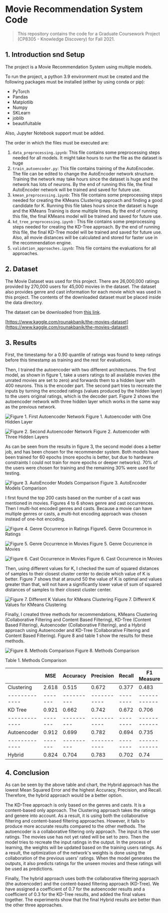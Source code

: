 # Movie Recommendation System Code

> This repository contains the code for a Graduate Coursework Project (CP8305 - Knowledge Discovery) for Fall 2021.
## 1. Introduction snd Setup
The project is a Movie Recommendation System using multiple models.

To run the project, a python 3.9 environment must be created and the following packages must be installed (either by using conda or pip):
- PyTorch
- Pandas
- Matplotlib
- Numpy
- SKLearn
- joblib
- beautifultable

Also, Jupyter Notebook support must be added.

The order in which the files must be executed are:
1. `data_preprocessing.ipynb`: This file contains some preprocessing steps needed for all models. It might take hours to run the file as the dataset is huge
2. `train_autoencoder.py`: This file contains training of the AutoEncoder. The file can be edited to change the AutoEncoder network structure. Training the network may take hours since the dataset is huge and the network has lots of neurons. By the end of running this file, the final AutoEncoder network will be trained and saved for future use.
3. `kmean_preprocessing.ipynb`: This file contains some preprocessing steps needed for creating the KMeans Clustering approach and finding a good candidate for K. Running this file takes hours since the dataset is huge and the KMeans Training is done multiple times. By the end of running this file, the final KMeans model will be trained and saved for future use.
4. `kd_tree_preprocessing.ipynb` : This file contains some preprocessing steps needed for creating the KD-Tree approach. By the end of running this file, the final KD-Tree model will be trained and saved for future use. Also, all movie distances will be calculated and stored for faster use in the recommendation engine.
5. `validation_approaches.ipynb`: This file contains the evaluations for all approaches.

## 2. Dataset
The Movie Dataset was used for this project. There are 26,000,000 ratings provided by 270,000 users for 45,000 movies in the dataset. The dataset also provides genre and cast information for each movie which was used in this project. The contents of the downloaded dataset must be placed inside the data directory.

The dataset can be downloaded from [this link](https://www.kaggle.com/rounakbanik/the-movies-dataset).

[https://www.kaggle.com/rounakbanik/the-movies-dataset](https://www.kaggle.com/rounakbanik/the-movies-dataset)

## 3. Results
First, the timestamp for a 0.90 quantile of ratings was found to keep ratings before this timestamp as training and the rest for evaluations.

Then, I trained the autoencoder with two different architectures. The first model, as shown in figure 1, take a users ratings to all available movies (the unrated movies are set to zero) and forwards them to a hidden layer with 400 neurons. This is the encoder part. The second part tries to recreate the inputs by turning the encoded ratings (values produced by the hidden layer) to the users original ratings, which is the decoder part. Figure 2 shows the autoencoder network with three hidden layer which works in the same way as the previous network.

![Figure 1. First Autoencoder Network](/autoencoder_400_network.png)
Figure 1. Autoencoder with One Hidden Layer

![Figure 2. Second Autoencoder Network](/autoencoder_400_200_400_network.png)
Figure 2. Autoencoder with Three Hidden Layers

As can be seen from the results in figure 3, the second model does a better job, and has been chosen for the recommender system. Both models have been trained for 60 epochs (more epochs is better, but due to hardware constraints I could not train for more epochs or deeper networks). 70% of the users were chosen for training and the remaining 30% were used for testing.

![Figure 3. AutoEncoder Models Comparison](/ae_loss_comparison.png)
Figure 3. AutoEncoder Models Comparison

I first found the top 200 casts based on the number of a cast was mentioned in movies. Figures 4 to 6 shows genre and cast occurrences. Then I multi-hot encoded genres and casts. Because a movie can have multiple genres or casts, a multi-hot encoding approach was chosen instead of one-hot encoding.

![Figure 4. Genre Occurrence in Ratings](/genre_occurrence.png)
Figure5. Genre Occurrence in Ratings

![Figure 5. Genre Occurrence in Movies](/movies_only_based_genre_occurrence.png)
Figure 5. Genre Occurrence in Movies

![Figure 6. Cast Occurrence in Movies](/cast_occurrence.png)
Figure 6. Cast Occurrence in Movies

Then, using different values for K, I checked the sum of squared distances of samples to their closest cluster center to decide which value of K is better. Figure 7 shows that at around 50 the value of K is optimal and values greater than that, will not have a significantly lower value of sum of squared distances of samples to their closest cluster center.

![Figure 7. Different K Values for KMeans Clustering](/candidates_for_k_means_sum_of_squared_distances.png)
Figure 7. Different K Values for KMeans Clustering

Finally, I created three methods for recommendations, KMeans Clustering (Collaborative Filtering and Content Based Filtering), KD-Tree (Content Based Filtering), Autoencoder (Collaborative Filtering), and a Hybrid approach using Autoencoder and KD-Tree (Collaborative Filtering and Content Based Filtering). Figure 8 and table 1 show the results for these methods.

![Figure 8. Methods Comparison](/methods_comparison.png)
Figure 8. Methods Comparison

Table 1. Methods Comparison

|               | MSE     | Accuracy   | Precision   | Recall   | F1 Measure   |
|---------------|---------|------------|-------------|----------|--------------|
| Clustering    | 2.618   | 0.515      | 0.672       | 0.377    | 0.483        |
| ------------- | ------- | ---------- | ----------- | -------- | ------------ |
| KD Tree       | 0.921   | 0.662      | 0.742       | 0.672    | 0.706        |
| ------------- | ------- | ---------- | ----------- | -------- | ------------ |
| Autoencoder   | 0.912   | 0.699      | 0.782       | 0.694    | 0.735        |
| ------------- | ------- | ---------- | ----------- | -------- | ------------ |
| Hybrid        | 0.824   | 0.704      | 0.783       | 0.702    | 0.74         |

## 4. Conclusion

As can be seen by the above table and chart, the Hybrid approach has the lowest Mean Squared Error and the highest Accuracy, Precision, and Recall. Therefore, the hybrid approach would be a better option.

The KD-Tree approach is only based on the genres and casts. It is a content-based only approach. The Clustering approach takes the ratings and genere into account. As a result, it is using both the collaborative filtering and content-based filtering approaches. However, it fails to produce more accurate results compared to the other methods. The autoencoder is a collaborative filtering only approach. The input is the user ratings. The movies use has not yet rated will be set to zero. Then the model tries to recreate the input ratings in the output. In the process of learning, the weights will be updated based on the training users ratings. As a result, the optimization of the network's weights is done using the collaboration of the previous users' ratings. When the model generates the outputs, it also predicts ratings for the unseen movies and these ratings will be used as predictions.

Finally, The hybrid approach uses both the collaborative filtering approach (the autoencoder) and the content-based filtering approach (KD-Tree). We have assigned a coefficient of 0.7 for the autoencoder results and a coefficient of 0.3 for the KD-Tree results, and added the final values together. The experiments show that the final Hybrid results are better than the other three approaches.